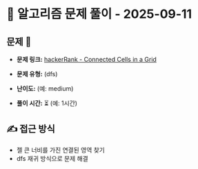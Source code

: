 # 📝 알고리즘 문제 풀이 - 2025-09-11

## 문제 📖

- **문제 링크:** [hackerRank - Connected Cells in a Grid](https://www.hackerrank.com/challenges/connected-cell-in-a-grid/problem?isFullScreen=true)

- **문제 유형:** (dfs)

- **난이도:** (예: medium)

- **풀이 시간:** ⏳ (예: 1시간)

## ✍ 접근 방식

- 젤 큰 너비를 가진 연결된 영역 찾기
- dfs 재귀 방식으로 문제 해결
